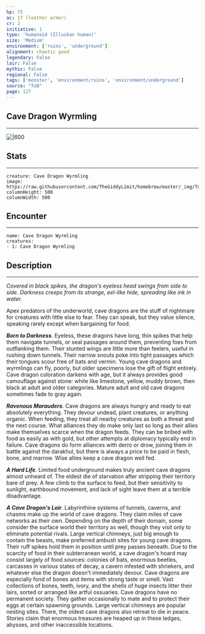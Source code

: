 ```yaml
---
hp: 75
ac: 17 (leather armor)
cr: 2
initiative: 1
type: 'humanoid (Illuskan human)'    
size: 'Medium'
environment: ['ruins', 'underground']
alignment: chaotic good
legendary: False
lair: False
mythic: False
regional: False
tags: ['monster', 'environment/ruins', 'environment/underground']
source: "ToB"
page: 127
---
```


## Cave Dragon Wyrmling
---

![|600](https://raw.githubusercontent.com/TheGiddyLimit/homebrew/master/_img/ToB/Cave%20Dragon.webp)

## Stats
---

```statblock
creature: Cave Dragon Wyrmling
image: https://raw.githubusercontent.com/TheGiddyLimit/homebrew/master/_img/ToB/token/Cave%20Dragon%20Wyrmling.png
columnHeight: 500
columnWidth: 500
```

## Encounter
---

```encounter-table
name: Cave Dragon Wyrmling
creatures:
- 1: Cave Dragon Wyrmling
```

## Description
---
_Covered in black spikes, the dragon's eyeless head swings from side to side. Darkness creeps from its strange, eel-like hide, spreading like ink in water._

Apex predators of the underworld, cave dragons are the stuff of nightmare for creatures with little else to fear. They can speak, but they value silence, speaking rarely except when bargaining for food.

**_Born to Darkness_**. Eyeless, these dragons have long, thin spikes that help them navigate tunnels, or seal passages around them, preventing foes from outflanking them. Their stunted wings are little more than feelers, useful in rushing down tunnels. Their narrow snouts poke into tight passages which their tongues scour free of bats and vermin. Young cave dragons and wyrmlings can fly, poorly, but older specimens lose the gift of flight entirely.
Cave dragon coloration darkens with age, but it always provides good camouflage against stone: white like limestone, yellow, muddy brown, then black at adult and older categories. Mature adult and old cave dragons sometimes fade to gray again.

**_Ravenous Marauders_**. Cave dragons are always hungry and ready to eat absolutely everything. They devour undead, plant creatures, or anything organic. When feeding, they treat all nearby creatures as both a threat and the next course. What alliances they do make only last so long as their allies make themselves scarce when the dragon feeds. They can be bribed with food as easily as with gold, but other attempts at diplomacy typically end in failure. Cave dragons do form alliances with derro or drow, joining them in battle against the darakhul, but there is always a price to be paid in flesh, bone, and marrow. Wise allies keep a cave dragon well fed.

**_A Hard Life_**. Limited food underground makes truly ancient cave dragons almost unheard of. The eldest die of starvation after stripping their territory bare of prey. A few climb to the surface to feed, but their sensitivity to sunlight, earthbound movement, and lack of sight leave them at a terrible disadvantage.


**_A Cave Dragon's Lair_**. Labyrinthine systems of tunnels, caverns, and chasms make up the world of cave dragons. They claim miles of cave networks as their own. Depending on the depth of their domain, some consider the surface world their territory as well, though they visit only to eliminate potential rivals.
Large vertical chimneys, just big enough to contain the beasts, make preferred ambush sites for young cave dragons. Their ruff spikes hold them in position until prey passes beneath.
Due to the scarcity of food in their subterranean world, a cave dragon's hoard may consist largely of food sources: colonies of bats, enormous beetles, carcasses in various states of decay, a cavern infested with shriekers, and whatever else the dragon doesn't immediately devour.
Cave dragons are especially fond of bones and items with strong taste or smell. Vast collections of bones, teeth, ivory, and the shells of huge insects litter their lairs, sorted or arranged like artful ossuaries.
Cave dragons have no permanent society. They gather occasionally to mate and to protect their eggs at certain spawning grounds. Large vertical chimneys are popular nesting sites. There, the oldest cave dragons also retreat to die in peace. Stories claim that enormous treasures are heaped up in these ledges, abysses, and other inaccessible locations.




